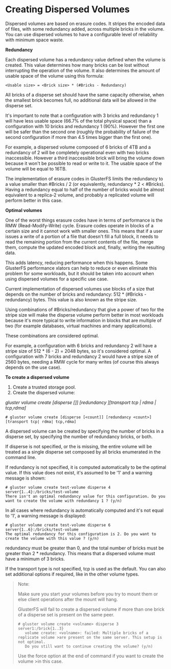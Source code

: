 # Creating Dispersed Volumes

Dispersed volumes are based on erasure codes. It stripes the encoded data of files, with some redundancy added, across multiple bricks in the volume. You can use dispersed volumes to have a configurable level of reliability with minimum space waste.

**Redundancy**

Each dispersed volume has a redundancy value defined when the volume is created. This value determines how many bricks can be lost without interrupting the operation of the volume. It also determines the amount of usable space of the volume using this formula:

    <Usable size> = <Brick size> * (#Bricks - Redundancy)

All bricks of a disperse set should have the same capacity otherwise, when the smallest brick becomes full, no additional data will be allowed in the disperse set.

It's important to note that a configuration with 3 bricks and redundancy 1 will have less usable space (66.7% of the total physical space) than a configuration with 10 bricks and redundancy 1 (90%). However the first one will be safer than the second one (roughly the probability of failure of the second configuration if more than 4.5 times bigger than the first one).

For example, a dispersed volume composed of 6 bricks of 4TB and a redundancy of 2 will be completely operational even with two bricks inaccessible. However a third inaccessible brick will bring the volume down because it won't be possible to read or write to it. The usable space of the volume will be equal to 16TB.

The implementation of erasure codes in GlusterFS limits the redundancy to a value smaller than #Bricks / 2 (or equivalently, redundancy * 2 < #Bricks). Having a redundancy equal to half of the number of bricks would be almost equivalent to a replica-2 volume, and probably a replicated volume will perform better in this case.

**Optimal volumes**

One of the worst things erasure codes have in terms of performance is the RMW (Read-Modify-Write) cycle. Erasure codes operate in blocks of a certain size and it cannot work with smaller ones. This means that if a user issues a write of a portion of a file that doesn't fill a full block, it needs to read the remaining portion from the current contents of the file, merge them, compute the updated encoded block and, finally, writing the resulting data.

This adds latency, reducing performance when this happens. Some GlusterFS performance xlators can help to reduce or even eliminate this problem for some workloads, but it should be taken into account when using dispersed volumes for a specific use case.

Current implementation of dispersed volumes use blocks of a size that depends on the number of bricks and redundancy: 512 * (#Bricks - redundancy) bytes. This value is also known as the stripe size.

Using combinations of #Bricks/redundancy that give a power of two for the stripe size will make the disperse volume perform better in most workloads because it's more typical to write information in blocks that are multiple of two (for example databases, virtual machines and many applications).

These combinations are considered optimal.

For example, a configuration with 6 bricks and redundancy 2 will have a stripe size of 512 * (6 - 2) = 2048 bytes, so it's considered optimal. A configuration with 7 bricks and redundancy 2 would have a stripe size of 2560 bytes, needing a RMW cycle for many writes (of course this always depends on the use case).

**To create a dispersed volume**

1. Create a trusted storage pool.
2. Create the dispersed volume:

*gluster volume create [disperse [<count>]] [redundancy <count>][transport tcp | rdma | tcp,rdma]*

    # gluster volume create [disperse [<count]] [redundancy <count>] [transport tcp| rdma| tcp,rdma] 
    
    
A dispersed volume can be created by specifying the number of bricks in a disperse set, by specifying the number of redundancy bricks, or both.

If disperse is not specified, or the <count> is missing, the entire volume will be treated as a single disperse set composed by all bricks enumerated in the command line.

If redundancy is not specified, it is computed automatically to be the optimal value. If this value does not exist, it's assumed to be '1' and a warning message is shown:

```
# gluster volume create test-volume disperse 4 server{1..4}:/bricks/test-volume
There isn't an optimal redundancy value for this configuration. Do you want to create the volume with redundancy 1 ? (y/n)
```
    

In all cases where redundancy is automatically computed and it's not equal to '1', a warning message is displayed:

```
# gluster volume create test-volume disperse 6 server{1..6}:/bricks/test-volume
The optimal redundancy for this configuration is 2. Do you want to create the volume with this value ? (y/n)
```

redundancy must be greater than 0, and the total number of bricks must be greater than 2 * redundancy. This means that a dispersed volume must have a minimum of 3 bricks.

If the transport type is not specified, tcp is used as the default. You can also set additional options if required, like in the other volume types.

> Note:
>
>Make sure you start your volumes before you try to mount them or else client operations after the mount will hang.
>
>GlusterFS will fail to create a dispersed volume if more than one brick of a disperse set is present on the same peer.
>
>```
># gluster volume create <volname> disperse 3 server1:/brick{1..3}
>    volume create: <volname>: failed: Multiple bricks of a replicate volume >are present on the same server. This setup is not optimal.
>    Do you still want to continue creating the volume? (y/n)
>```
>
>Use the force option at the end of command if you want to create the volume >in this case.